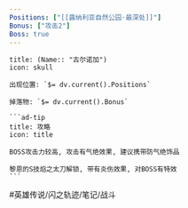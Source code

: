 ```yaml
---
Positions: ["[[露纳利亚自然公园·最深处]]"]
Bonus: ["攻击2"]
Boss: true
---
```

````ad-danger
title: (Name:: "古尔诺加")
icon: skull

出现位置: `$= dv.current().Positions`

掉落物: `$= dv.current().Bonus`

```ad-tip
title: 攻略
icon: title

BOSS攻击力较高, 攻击有气绝效果, 建议携带防气绝饰品

黎恩的S技焰之太刀解锁, 带有炎伤效果, 对BOSS有特效
```
````

#英雄传说/闪之轨迹/笔记/战斗